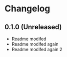 # Changelog

## 0.1.0 (Unreleased)

- Readme modifed
- Readme modifed again
- Readme modifed again 2
